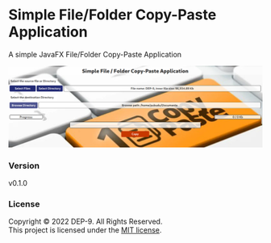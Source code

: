 # Simple File/Folder Copy-Paste Application

A simple JavaFX File/Folder Copy-Paste Application

![](asset/screen-shot.png)

### Version
v0.1.0

### License
Copyright &copy; 2022 DEP-9. All Rights Reserved.<br>
This project is licensed under the [MIT license](LICENSE.txt).